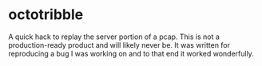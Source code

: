 octotribble
===========

A quick hack to replay the server portion of a pcap. This is not a production-ready product and will likely never be. It was written for reproducing a bug I was working on and to that end it worked wonderfully.
